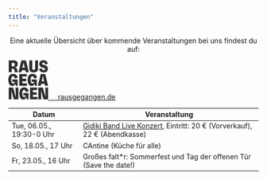 ```yaml
---
title: "Veranstaltungen"
---
```


<p style="text-align:center">
Eine aktuelle Übersicht über kommende Veranstaltungen bei uns findest du auf:
</p>

<p style="text-align:center">
</p>

<div class="buttons is-centered">
    <a href="https://rausgegangen.de/locations/aula-des-collegium-academicum/"><img src="logo_rausgegangen_freigeist.svg" width="80"/>
    &nbsp;&nbsp;&nbsp;
    <a href="https://rausgegangen.de/organizations/collegium-academicum/" class="button is-medium is-primary">
        <span class="icon">
            <i class="icon-link"></i>
        </span>
        <span>rausgegangen.de</span>
    </a>
</div>

Datum | Veranstaltung 
-------- | -------- 
Tue, 06.05., 19:30-0 Uhr | [Gidiki Band Live Konzert](https://rausgegangen.de/events/gidiki-live-konzert-0/), Eintritt: 20 € (Vorverkauf), 22 € (Abendkasse)
So, 18.05., 17 Uhr | CAntine (Küche für alle)
Fr, 23.05., 16 Uhr | Großes falt*r: Sommerfest und Tag der offenen Tür (Save the date!)
